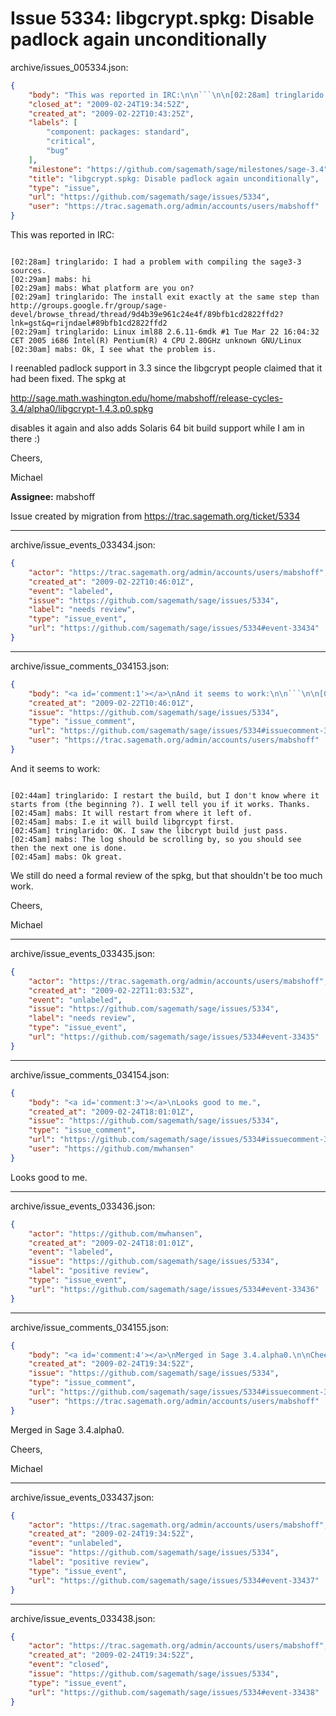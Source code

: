 # Issue 5334: libgcrypt.spkg: Disable padlock again unconditionally

archive/issues_005334.json:
```json
{
    "body": "This was reported in IRC:\n\n```\n\n[02:28am] tringlarido: I had a problem with compiling the sage3-3 sources.\n[02:29am] mabs: hi\n[02:29am] mabs: What platform are you on?\n[02:29am] tringlarido: The install exit exactly at the same step than \nhttp://groups.google.fr/group/sage-devel/browse_thread/thread/9d4b39e961c24e4f/89bfb1cd2822ffd2?lnk=gst&q=rijndael#89bfb1cd2822ffd2\n[02:29am] tringlarido: Linux iml88 2.6.11-6mdk #1 Tue Mar 22 16:04:32 CET 2005 i686 Intel(R) Pentium(R) 4 CPU 2.80GHz unknown GNU/Linux\n[02:30am] mabs: Ok, I see what the problem is.\n```\nI reenabled padlock support in 3.3 since the libgcrypt people claimed that it had been fixed. The spkg at \n\nhttp://sage.math.washington.edu/home/mabshoff/release-cycles-3.4/alpha0/libgcrypt-1.4.3.p0.spkg\n\ndisables it again and also adds Solaris 64 bit build support while I am in there :)\n\nCheers,\n\nMichael\n\n**Assignee:** mabshoff\n\nIssue created by migration from https://trac.sagemath.org/ticket/5334\n\n",
    "closed_at": "2009-02-24T19:34:52Z",
    "created_at": "2009-02-22T10:43:25Z",
    "labels": [
        "component: packages: standard",
        "critical",
        "bug"
    ],
    "milestone": "https://github.com/sagemath/sage/milestones/sage-3.4",
    "title": "libgcrypt.spkg: Disable padlock again unconditionally",
    "type": "issue",
    "url": "https://github.com/sagemath/sage/issues/5334",
    "user": "https://trac.sagemath.org/admin/accounts/users/mabshoff"
}
```
This was reported in IRC:

```

[02:28am] tringlarido: I had a problem with compiling the sage3-3 sources.
[02:29am] mabs: hi
[02:29am] mabs: What platform are you on?
[02:29am] tringlarido: The install exit exactly at the same step than 
http://groups.google.fr/group/sage-devel/browse_thread/thread/9d4b39e961c24e4f/89bfb1cd2822ffd2?lnk=gst&q=rijndael#89bfb1cd2822ffd2
[02:29am] tringlarido: Linux iml88 2.6.11-6mdk #1 Tue Mar 22 16:04:32 CET 2005 i686 Intel(R) Pentium(R) 4 CPU 2.80GHz unknown GNU/Linux
[02:30am] mabs: Ok, I see what the problem is.
```
I reenabled padlock support in 3.3 since the libgcrypt people claimed that it had been fixed. The spkg at 

http://sage.math.washington.edu/home/mabshoff/release-cycles-3.4/alpha0/libgcrypt-1.4.3.p0.spkg

disables it again and also adds Solaris 64 bit build support while I am in there :)

Cheers,

Michael

**Assignee:** mabshoff

Issue created by migration from https://trac.sagemath.org/ticket/5334





---

archive/issue_events_033434.json:
```json
{
    "actor": "https://trac.sagemath.org/admin/accounts/users/mabshoff",
    "created_at": "2009-02-22T10:46:01Z",
    "event": "labeled",
    "issue": "https://github.com/sagemath/sage/issues/5334",
    "label": "needs review",
    "type": "issue_event",
    "url": "https://github.com/sagemath/sage/issues/5334#event-33434"
}
```



---

archive/issue_comments_034153.json:
```json
{
    "body": "<a id='comment:1'></a>\nAnd it seems to work:\n\n```\n\n[02:44am] tringlarido: I restart the build, but I don't know where it \nstarts from (the beginning ?). I well tell you if it works. Thanks.\n[02:45am] mabs: It will restart from where it left of.\n[02:45am] mabs: I.e it will build libgrcypt first.\n[02:45am] tringlarido: OK. I saw the libcrypt build just pass.\n[02:45am] mabs: The log should be scrolling by, so you should see \nthen the next one is done.\n[02:45am] mabs: Ok great.\n```\n\nWe still do need a formal review of the spkg, but that shouldn't be too much work.\n\nCheers,\n\nMichael",
    "created_at": "2009-02-22T10:46:01Z",
    "issue": "https://github.com/sagemath/sage/issues/5334",
    "type": "issue_comment",
    "url": "https://github.com/sagemath/sage/issues/5334#issuecomment-34153",
    "user": "https://trac.sagemath.org/admin/accounts/users/mabshoff"
}
```

<a id='comment:1'></a>
And it seems to work:

```

[02:44am] tringlarido: I restart the build, but I don't know where it 
starts from (the beginning ?). I well tell you if it works. Thanks.
[02:45am] mabs: It will restart from where it left of.
[02:45am] mabs: I.e it will build libgrcypt first.
[02:45am] tringlarido: OK. I saw the libcrypt build just pass.
[02:45am] mabs: The log should be scrolling by, so you should see 
then the next one is done.
[02:45am] mabs: Ok great.
```

We still do need a formal review of the spkg, but that shouldn't be too much work.

Cheers,

Michael



---

archive/issue_events_033435.json:
```json
{
    "actor": "https://trac.sagemath.org/admin/accounts/users/mabshoff",
    "created_at": "2009-02-22T11:03:53Z",
    "event": "unlabeled",
    "issue": "https://github.com/sagemath/sage/issues/5334",
    "label": "needs review",
    "type": "issue_event",
    "url": "https://github.com/sagemath/sage/issues/5334#event-33435"
}
```



---

archive/issue_comments_034154.json:
```json
{
    "body": "<a id='comment:3'></a>\nLooks good to me.",
    "created_at": "2009-02-24T18:01:01Z",
    "issue": "https://github.com/sagemath/sage/issues/5334",
    "type": "issue_comment",
    "url": "https://github.com/sagemath/sage/issues/5334#issuecomment-34154",
    "user": "https://github.com/mwhansen"
}
```

<a id='comment:3'></a>
Looks good to me.



---

archive/issue_events_033436.json:
```json
{
    "actor": "https://github.com/mwhansen",
    "created_at": "2009-02-24T18:01:01Z",
    "event": "labeled",
    "issue": "https://github.com/sagemath/sage/issues/5334",
    "label": "positive review",
    "type": "issue_event",
    "url": "https://github.com/sagemath/sage/issues/5334#event-33436"
}
```



---

archive/issue_comments_034155.json:
```json
{
    "body": "<a id='comment:4'></a>\nMerged in Sage 3.4.alpha0.\n\nCheers,\n\nMichael",
    "created_at": "2009-02-24T19:34:52Z",
    "issue": "https://github.com/sagemath/sage/issues/5334",
    "type": "issue_comment",
    "url": "https://github.com/sagemath/sage/issues/5334#issuecomment-34155",
    "user": "https://trac.sagemath.org/admin/accounts/users/mabshoff"
}
```

<a id='comment:4'></a>
Merged in Sage 3.4.alpha0.

Cheers,

Michael



---

archive/issue_events_033437.json:
```json
{
    "actor": "https://trac.sagemath.org/admin/accounts/users/mabshoff",
    "created_at": "2009-02-24T19:34:52Z",
    "event": "unlabeled",
    "issue": "https://github.com/sagemath/sage/issues/5334",
    "label": "positive review",
    "type": "issue_event",
    "url": "https://github.com/sagemath/sage/issues/5334#event-33437"
}
```



---

archive/issue_events_033438.json:
```json
{
    "actor": "https://trac.sagemath.org/admin/accounts/users/mabshoff",
    "created_at": "2009-02-24T19:34:52Z",
    "event": "closed",
    "issue": "https://github.com/sagemath/sage/issues/5334",
    "type": "issue_event",
    "url": "https://github.com/sagemath/sage/issues/5334#event-33438"
}
```
